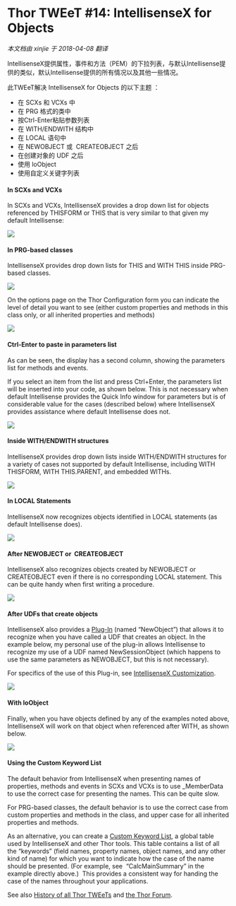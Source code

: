 ﻿Thor TWEeT #14: IntellisenseX for Objects
===
_本文档由 xinjie 于 2018-04-08 翻译_

IntellisenseX提供属性，事件和方法（PEM）的下拉列表，与默认Intellisense提供的类似，默认Intellisense提供的所有情况以及其他一些情况。

此TWEeT解决 IntellisenseX for Objects 的以下主题 ：

*   在 SCXs 和 VCXs 中
*   在 PRG 格式的类中
*   按Ctrl-Enter粘贴参数列表
*   在 WITH/ENDWITH 结构中
*   在 LOCAL 语句中
*   在 NEWOBJECT 或  CREATEOBJECT 之后
*   在创建对象的 UDF 之后
*   使用 loObject
*   使用自定义关键字列表

#### In SCXs and VCXs

In SCXs and VCXs, IntellisenseX provides a drop down list for objects referenced by THISFORM or THIS that is very similar to that given my default Intellisense:

![](Images/Tweet14a.png)


#### In PRG-based classes

IntellisenseX provides drop down lists for THIS and WITH THIS inside PRG-based classes.

![](Images/Tweet14b.png)

On the options page on the Thor Configuration form you can indicate the level of detail you want to see (either custom properties and methods in this class only, or all inherited properties and methods)

![](Images/Tweet14c.png)

#### Ctrl-Enter to paste in parameters list

As can be seen, the display has a second column, showing the parameters list for methods and events.

If you select an item from the list and press Ctrl+Enter, the parameters list will be inserted into your code, as shown below. This is not necessary when default Intellisense provides the Quick Info window for parameters but is of considerable value for the cases (described below) where IntellisenseX provides assistance where default Intellisense does not.

![](Images/Tweet14d.png)

#### Inside WITH/ENDWITH structures

IntellisenseX provides drop down lists inside WITH/ENDWITH structures for a variety of cases not supported by default Intellisense, including WITH THISFORM, WITH THIS.PARENT, and embedded WITHs.

![](Images/Tweet14e.png)

#### In LOCAL Statements

IntellisenseX now recognizes objects identified in LOCAL statements (as default Intellisense does).

![](Images/Tweet14f.png)

#### After NEWOBJECT or  CREATEOBJECT

IntellisenseX also recognizes objects created by NEWOBJECT or CREATEOBJECT even if there is no corresponding LOCAL statement. This can be quite handy when first writing a procedure.

![](Images/Tweet14g.png)

#### After UDFs that create objects

IntellisenseX also provides a [Plug-In](../Thor_add_plugins.md) (named “NewObject”) that allows it to recognize when you have called a UDF that creates an object. In the example below, my personal use of the plug-in allows Intellisense to recognize my use of a UDF named NewSessionObject (which happens to use the same parameters as NEWOBJECT, but this is not necessary).

For specifics of the use of this Plug-in, see [IntellisenseX Customization](Tweet_18.md).

![](Images/Tweet14h.png)

#### With loObject

Finally, when you have objects defined by any of the examples noted above, IntellisenseX will work on that object when referenced after WITH, as shown below.

![](Images/Tweet14i.png)

#### Using the Custom Keyword List

The default behavior from IntellisenseX when presenting names of properties, methods and events in SCXs and VCXs is to use _MemberData to use the correct case for presenting the names. This can be quite slow.

For PRG-based classes, the default behavior is to use the correct case from custom properties and methods in the class, and upper case for all inherited properties and methods.

As an alternative, you can create a [Custom Keyword List](Tweet_16.md), a global table used by IntellisenseX and other Thor tools. This table contains a list of all the “keywords” (field names, property names, object names, and any other kind of name) for which you want to indicate how the case of the name should be presented. (For example, see  “CalcMainSummary” in the example directly above.)  This provides a consistent way for handing the case of the names throughout your applications.

See also [History of all Thor TWEeTs](../TWEeTs.md) and [the Thor Forum](https://groups.google.com/forum/?fromgroups#!forum/FoxProThor).
